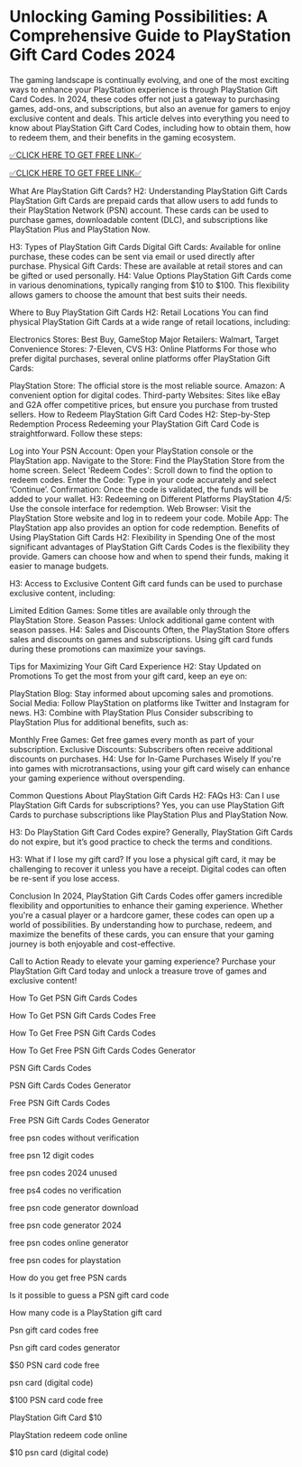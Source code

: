 # Unlocking Gaming Possibilities: A Comprehensive Guide to PlayStation Gift Card Codes 2024
The gaming landscape is continually evolving, and one of the most exciting ways to enhance your PlayStation experience is through PlayStation Gift Card Codes. In 2024, these codes offer not just a gateway to purchasing games, add-ons, and subscriptions, but also an avenue for gamers to enjoy exclusive content and deals. This article delves into everything you need to know about PlayStation Gift Card Codes, including how to obtain them, how to redeem them, and their benefits in the gaming ecosystem.

[✅CLICK HERE TO GET FREE LINK✅](https://freesingup.online/allgiftcards/)

[✅CLICK HERE TO GET FREE LINK✅](https://freesingup.online/allgiftcards/)

What Are PlayStation Gift Cards?
H2: Understanding PlayStation Gift Cards
PlayStation Gift Cards are prepaid cards that allow users to add funds to their PlayStation Network (PSN) account. These cards can be used to purchase games, downloadable content (DLC), and subscriptions like PlayStation Plus and PlayStation Now.

H3: Types of PlayStation Gift Cards
Digital Gift Cards: Available for online purchase, these codes can be sent via email or used directly after purchase.
Physical Gift Cards: These are available at retail stores and can be gifted or used personally.
H4: Value Options
PlayStation Gift Cards come in various denominations, typically ranging from $10 to $100. This flexibility allows gamers to choose the amount that best suits their needs.

Where to Buy PlayStation Gift Cards
H2: Retail Locations
You can find physical PlayStation Gift Cards at a wide range of retail locations, including:

Electronics Stores: Best Buy, GameStop
Major Retailers: Walmart, Target
Convenience Stores: 7-Eleven, CVS
H3: Online Platforms
For those who prefer digital purchases, several online platforms offer PlayStation Gift Cards:

PlayStation Store: The official store is the most reliable source.
Amazon: A convenient option for digital codes.
Third-party Websites: Sites like eBay and G2A offer competitive prices, but ensure you purchase from trusted sellers.
How to Redeem PlayStation Gift Card Codes
H2: Step-by-Step Redemption Process
Redeeming your PlayStation Gift Card Code is straightforward. Follow these steps:

Log into Your PSN Account: Open your PlayStation console or the PlayStation app.
Navigate to the Store: Find the PlayStation Store from the home screen.
Select 'Redeem Codes': Scroll down to find the option to redeem codes.
Enter the Code: Type in your code accurately and select ‘Continue’.
Confirmation: Once the code is validated, the funds will be added to your wallet.
H3: Redeeming on Different Platforms
PlayStation 4/5: Use the console interface for redemption.
Web Browser: Visit the PlayStation Store website and log in to redeem your code.
Mobile App: The PlayStation app also provides an option for code redemption.
Benefits of Using PlayStation Gift Cards
H2: Flexibility in Spending
One of the most significant advantages of PlayStation Gift Cards Codes is the flexibility they provide. Gamers can choose how and when to spend their funds, making it easier to manage budgets.

H3: Access to Exclusive Content
Gift card funds can be used to purchase exclusive content, including:

Limited Edition Games: Some titles are available only through the PlayStation Store.
Season Passes: Unlock additional game content with season passes.
H4: Sales and Discounts
Often, the PlayStation Store offers sales and discounts on games and subscriptions. Using gift card funds during these promotions can maximize your savings.

Tips for Maximizing Your Gift Card Experience
H2: Stay Updated on Promotions
To get the most from your gift card, keep an eye on:

PlayStation Blog: Stay informed about upcoming sales and promotions.
Social Media: Follow PlayStation on platforms like Twitter and Instagram for news.
H3: Combine with PlayStation Plus
Consider subscribing to PlayStation Plus for additional benefits, such as:

Monthly Free Games: Get free games every month as part of your subscription.
Exclusive Discounts: Subscribers often receive additional discounts on purchases.
H4: Use for In-Game Purchases Wisely
If you're into games with microtransactions, using your gift card wisely can enhance your gaming experience without overspending.

Common Questions About PlayStation Gift Cards
H2: FAQs
H3: Can I use PlayStation Gift Cards for subscriptions?
Yes, you can use PlayStation Gift Cards to purchase subscriptions like PlayStation Plus and PlayStation Now.

H3: Do PlayStation Gift Card Codes expire?
Generally, PlayStation Gift Cards do not expire, but it’s good practice to check the terms and conditions.

H3: What if I lose my gift card?
If you lose a physical gift card, it may be challenging to recover it unless you have a receipt. Digital codes can often be re-sent if you lose access.

Conclusion
In 2024, PlayStation Gift Cards Codes offer gamers incredible flexibility and opportunities to enhance their gaming experience. Whether you're a casual player or a hardcore gamer, these codes can open up a world of possibilities. By understanding how to purchase, redeem, and maximize the benefits of these cards, you can ensure that your gaming journey is both enjoyable and cost-effective.

Call to Action
Ready to elevate your gaming experience? Purchase your PlayStation Gift Card today and unlock a treasure trove of games and exclusive content!

How To Get PSN Gift Cards Codes

How To Get PSN Gift Cards Codes Free

How To Get Free PSN Gift Cards Codes

How To Get Free PSN Gift Cards Codes Generator

PSN Gift Cards Codes

PSN Gift Cards Codes Generator

Free PSN Gift Cards Codes

Free PSN Gift Cards Codes Generator

free psn codes without verification

free psn 12 digit codes

free psn codes 2024 unused

free ps4 codes no verification

free psn code generator download

free psn code generator 2024

free psn codes online generator

free psn codes for playstation

How do you get free PSN cards

Is it possible to guess a PSN gift card code

How many code is a PlayStation gift card

Psn gift card codes free

Psn gift card codes generator

$50 PSN card code free

psn card (digital code)

$100 PSN card code free

PlayStation Gift Card $10

PlayStation redeem code online

$10 psn card (digital code)
